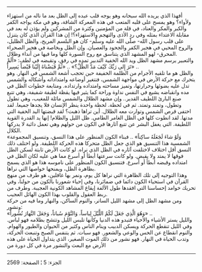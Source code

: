 ------------------------------------------------------------------------

أفهذا الذي يريده الله سبحانه وهو يوجه قلب عبده إلى الظل بعد ما ناله من
استهزاء ولأواء؟ وهو يمسح على قلبه المتعب في هذه المعركة الشاقة، وهو في
مكة يواجه الكفر والكبر والمكر والعناد، في قلة من المؤمنين وكثرة من
المشركين ولم يؤذن له بعد في مقابلة الاعتداء بمثله وفي رد الأذى والتهجم
والاستهزاء؟! إن هذا القرآن الذي كان يتنزل على قلب رسول الله- صلّى الله
عليه وسلّم- كان هو البلسم المريح، والظل الظليل، والروح المحيي في هجير
الكفر والجحود والعصيان. وإن الظل وبخاصة في هجير الصحراء المحرق- لهو
المشهد الذي يتناسق مع روح السورة كلها وما فيها من أنداء وظلال.  
والتعبير يرسم مشهد الظل ويد الله الخفية التدبير تمده في رفق، وتقبضه في
لطف: «أَلَمْ تَرَ إِلى رَبِّكَ كَيْفَ مَدَّ الظِّلَّ؟» .. «ثُمَّ قَبَضْناهُ إِلَيْنا قَبْضاً يَسِيراً» ..  
والظل هو ما تلقيه الأجرام من الظلمة الخفيفة حين تحجب أشعة الشمس في
النهار. وهو يتحرك مع حركة الأرض في مواجهة الشمس، فتتغير أوضاعه
وامتداداته وأشكاله والشمس تدل عليه بضوئها وحرارتها، وتميز مساحته
وامتداده وارتداده. ومتابعة خطوات الظل في مده وانقباضه يشيع في النفس
نداوة وراحة كما يثير فيها يقظة لطيفة شفيفة، وهي تتبع صنع البارئ اللطيف
القدير.. وإن مشهد الظلال والشمس مائلة للمغيب، وهي تطول وتطول، وتمتد
وتمتد. ثم في لحظة. لحظة واحدة ينظر الإنسان فلا يجدها جميعا. لقد اختفى
قرص الشمس وتوارت معه الظلال. أين تراها ذهبت؟ لقد قبضتها اليد الخفية التي
مدتها. لقد انطوت كلها في الظل الغامر الطامي. ظل الليل والظلام! إنها يد
القدرة القوية اللطيفة. التي يغفل البشر عن تتبع آثارها في الكون من حولهم
وهي تعمل دائبة لا يدركها الكلال.  
«وَلَوْ شاءَ لَجَعَلَهُ ساكِناً» .. فبناء الكون المنظور على هذا النسق، وتنسيق
المجموعة الشمسية هذا التنسيق هو الذي جعل الظل متحركا هذه الحركة اللطيفة.
ولو اختلف ذلك النسق أقل اختلاف لاختلفت آثاره في الظل الذي نراه. لو كانت
الأرض ثابتة لسكن الظل فوقها لا يمتد ولا يقبض. ولو كانت سرعتها أبطأ أو
أسرع مما هي عليه لكان الظل في امتداده وقبضه أبطأ أو أسرع. فتنسبق الكون
المنظور على ناموسه هذا هو الذي يسمح بظاهرة الظل، ويمنحها خواصها التي
نراها.  
وهذا التوجيه إلى تلك الظاهرة التي نراها كل يوم، ونمر بها غافلين، هو طرف
من منهج القرآن في استحياء الكون دائما في ضمائرنا، وفي إحياء شعورنا
بالكون من حولنا، وفي تحريك خوامد إحساسنا التي افقدها طول الألفة إيقاع
المشاهد الكونية العجيبة. وطرف من ربط العقول والقلوب بهذا الكون الهائل
العجيب.  
ومن مشهد الظل إلى مشهد الليل الساتر، والنوم الساكن، والنهار وما فيه من
حركة ونشور:  
«وَهُوَ الَّذِي جَعَلَ لَكُمُ اللَّيْلَ لِباساً، وَالنَّوْمَ سُباتاً، وَجَعَلَ النَّهارَ نُشُوراً» ..  
والليل يستر الأشياء والأحياء فتبدو هذه الدنيا وكأنها تلبس الليل وتتشح
بظلامه فهو لباس. وفي الليل تنقطع الحركة ويسكن الدبيب وينام الناس وكثير
من الحيوان والطيور والهوام. والنوم انقطاع عن الحس والوعي والشعور. فهو
سبات. ثم يتنفس الصبح وتنبعث الحركة، وتدب الحياة في النهار. فهو نشور من
ذلك الموت الصغير، الذي يتداول الحياة على هذه الأرض مع البعث والنشور مرة
في كل دورة من

------------------------------------------------------------------------

الجزء: 5 ¦ الصفحة: 2569
